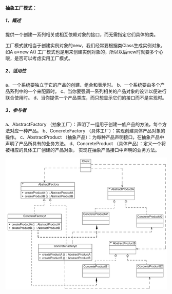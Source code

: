 #### **抽象工厂模式：**

##### 1、概述

提供一个创建一系列相关或相互依赖对象的接口，而无需指定它们具体的类。

工厂模式就相当于创建实例对象的new，我们经常要根据类Class生成实例对象，如A a=new A()
工厂模式也是用来创建实例对象的，所以以后new时就要多个心眼，是否可以考虑实用工厂模式。

##### 2、适用性

a、一个系统要独立于它的产品的创建、组合和表示时。
b、一个系统要由多个产品系列中的一个来配置时。
c、当你要强调一系列相关的产品对象的设计以便进行联合使用时。
d、当你提供一个产品类库，而只想显示它们的接口而不是实现时。

##### 3、参与者

a、AbstractFactory （抽象工厂）：声明了一组用于创建一族产品的方法，每个方法对应一种产品。
b、ConcreteFactory （具体工厂）：实现创建具体产品对象的操作。
c、AbstractProduct （抽象产品）：为每种产品声明接口，在抽象产品中声明了产品所具有的业务方法。
d、ConcreteProduct （具体产品）：定义一个将被相应的具体工厂创建的产品对象， 实现在抽象产品接口中声明的业务方法。

![参与者](参与者.jpg)



